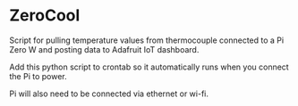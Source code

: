 # ZeroCool
Script for pulling temperature values from thermocouple connected to a Pi Zero W and posting data to Adafruit IoT dashboard.

Add this python script to crontab so it automatically runs when you connect the Pi to power. 

Pi will also need to be connected via ethernet or wi-fi. 
